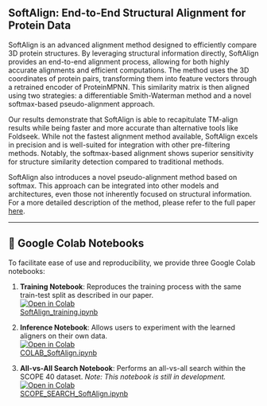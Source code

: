 ## SoftAlign: End-to-End Structural Alignment for Protein Data

SoftAlign is an advanced alignment method designed to efficiently compare 3D protein structures. By leveraging structural information directly, SoftAlign provides an end-to-end alignment process, allowing for both highly accurate alignments and efficient computations. The method uses the 3D coordinates of protein pairs, transforming them into feature vectors through a retrained encoder of ProteinMPNN. This similarity matrix is then aligned using two strategies: a differentiable Smith-Waterman method and a novel softmax-based pseudo-alignment approach.

Our results demonstrate that SoftAlign is able to recapitulate TM-align results while being faster and more accurate than alternative tools like Foldseek. While not the fastest alignment method available, SoftAlign excels in precision and is well-suited for integration with other pre-filtering methods. Notably, the softmax-based alignment shows superior sensitivity for structure similarity detection compared to traditional methods.

SoftAlign also introduces a novel pseudo-alignment method based on softmax. This approach can be integrated into other models and architectures, even those not inherently focused on structural information. For a more detailed description of the method, please refer to the full paper [here](https://github.com/jtrinquier/SoftAlign).

---

## 🔬 Google Colab Notebooks

To facilitate ease of use and reproducibility, we provide three Google Colab notebooks:

1. **Training Notebook**: Reproduces the training process with the same train-test split as described in our paper.  
   [![Open in Colab](https://colab.research.google.com/assets/colab-badge.svg)](https://colab.research.google.com/github/jtrinquier/SoftAlign/blob/main/Colab/COLAB_SoftAlign.ipynb)  
   [SoftAlign_training.ipynb](https://github.com/jtrinquier/SoftAlign/blob/main/Colab/SoftAlign_training.ipynb)

2. **Inference Notebook**: Allows users to experiment with the learned aligners on their own data.  
   [![Open in Colab](https://colab.research.google.com/assets/colab-badge.svg)](https://github.com/jtrinquier/SoftAlign/blob/main/Colab/COLAB_SoftAlign.ipynb)  
   [COLAB_SoftAlign.ipynb](https://github.com/jtrinquier/SoftAlign/blob/main/Colab/COLAB_SoftAlign.ipynb)

3. **All-vs-All Search Notebook**: Performs an all-vs-all search within the SCOPE 40 dataset. *Note: This notebook is still in development.*  
   [![Open in Colab](https://colab.research.google.com/assets/colab-badge.svg)](https://github.com/jtrinquier/SoftAlign/blob/main/Colab/SCOPE_SEARCH_SoftAlign.ipynb)  
   [SCOPE_SEARCH_SoftAlign.ipynb](https://github.com/jtrinquier/SoftAlign/blob/main/Colab/SCOPE_SEARCH_SoftAlign.ipynb)



